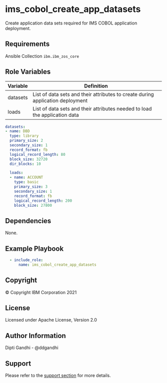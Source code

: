 ims_cobol_create_app_datasets
=========

Create application data sets required for IMS COBOL application deployment.

Requirements
------------

Ansible Collection `ibm.ibm_zos_core`

Role Variables
--------------

| Variable                   | Definition                                                                                                                                                          |
|----------------------------|---------------------------------------------------------------------------------------------------------------------------------------------------------------------|
| datasets                   | List of data sets and their attributes to create during application deployment                                      |
| loads                      | List of data sets and their attributes needed to load the application data

  ```yaml
  datasets:
  - name: DBD
    type: library
    primary_size: 2
    secondary_size: 1
    record_format: fb
    logical_record_length: 80
    block_size: 32720
    dir_blocks: 10
  ```

```yaml
  loads:
  - name: ACCOUNT
    type: basic
    primary_size: 3
    secondary_size: 1
    record_format: fb
    logical_record_length: 200
    block_size: 27800
```

Dependencies
------------

None.

Example Playbook
----------------

```yaml
  - include_role:
      name: ims_cobol_create_app_datasets
```

Copyright
---------

© Copyright IBM Corporation 2021

License
-------

Licensed under Apache License, Version 2.0

Author Information
------------------

Dipti Gandhi - @ddgandhi

Support
-------

Please refer to the [support section](https://github.com/IBM/z_ansible_collections_samples/blob/master/README.md#support) for more details.
